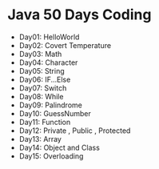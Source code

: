 # Java 50 Days Coding

- Day01: HelloWorld
- Day02: Covert Temperature
- Day03: Math
- Day04: Character
- Day05: String
- Day06: IF...Else
- Day07: Switch
- Day08: While
- Day09: Palindrome
- Day10: GuessNumber
- Day11: Function
- Day12: Private , Public , Protected
- Day13: Array
- Day14: Object and Class
- Day15: Overloading